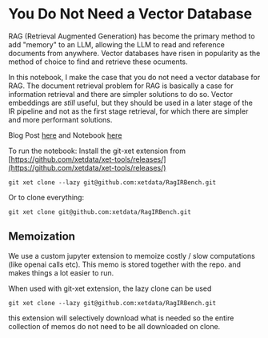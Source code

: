You Do Not Need a Vector Database
================================= 
RAG (Retrieval Augmented Generation) has become the primary method to add
"memory" to an LLM, allowing the LLM to read and reference documents from
anywhere.  Vector databases have risen in popularity as the method of choice to
find and retrieve these ocuments.  

In this notebook, I make the case that you do not need a vector database for RAG.
The document retrieval problem for RAG is basically a case for information retrieval
and there are simpler solutions to do so. Vector embeddings are *still* useful,
but they should be used in a later stage of the IR pipeline and not as the
first stage retrieval, for which there are simpler and more performant solutions.

Blog Post [here](http://about.xethub.com/blog/you-dont-need-a-vector-database)
and Notebook [here](you_do_not_need_a_vector_database.ipynb)

To run the notebook:
Install the git-xet extension from 
[https://github.com/xetdata/xet-tools/releases/](https://github.com/xetdata/xet-tools/releases/)

```
git xet clone --lazy git@github.com:xetdata/RagIRBench.git
```

Or to clone everything:

```
git xet clone git@github.com:xetdata/RagIRBench.git
```

Memoization
-----------
We use a custom jupyter extension to memoize costly / slow computations 
(like openai calls etc). This memo is stored together with the repo. 
and makes things a lot easier to run. 

When used with git-xet extension, the lazy clone can be used
```
git xet clone --lazy git@github.com:xetdata/RagIRBench.git
```

this extension will selectively download what is needed so the entire collection
of memos do not need to be all downloaded on clone.


